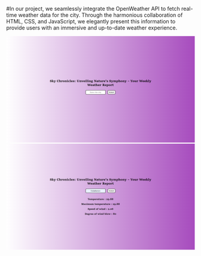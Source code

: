 #In our project, we seamlessly integrate the OpenWeather API to fetch real-time weather data for the city. Through the harmonious collaboration of HTML, CSS, and JavaScript, we elegantly present this information to provide users with an immersive and up-to-date weather experience.

![preview1](preview1.png)
![preview2](preview2.png)
